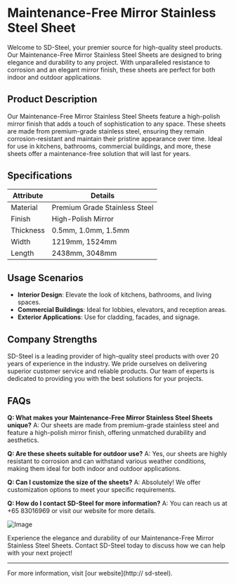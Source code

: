 # Maintenance-Free Mirror Stainless Steel Sheet

Welcome to SD-Steel, your premier source for high-quality steel products. Our Maintenance-Free Mirror Stainless Steel Sheets are designed to bring elegance and durability to any project. With unparalleled resistance to corrosion and an elegant mirror finish, these sheets are perfect for both indoor and outdoor applications.

## Product Description

Our Maintenance-Free Mirror Stainless Steel Sheets feature a high-polish mirror finish that adds a touch of sophistication to any space. These sheets are made from premium-grade stainless steel, ensuring they remain corrosion-resistant and maintain their pristine appearance over time. Ideal for use in kitchens, bathrooms, commercial buildings, and more, these sheets offer a maintenance-free solution that will last for years.

## Specifications

| **Attribute** | **Details**                    |
|---------------|--------------------------------|
| Material      | Premium Grade Stainless Steel   |
| Finish        | High-Polish Mirror              |
| Thickness     | 0.5mm, 1.0mm, 1.5mm             |
| Width         | 1219mm, 1524mm                  |
| Length        | 2438mm, 3048mm                  |

## Usage Scenarios

- **Interior Design**: Elevate the look of kitchens, bathrooms, and living spaces.
- **Commercial Buildings**: Ideal for lobbies, elevators, and reception areas.
- **Exterior Applications**: Use for cladding, facades, and signage.

## Company Strengths

SD-Steel is a leading provider of high-quality steel products with over 20 years of experience in the industry. We pride ourselves on delivering superior customer service and reliable products. Our team of experts is dedicated to providing you with the best solutions for your projects.

## FAQs

**Q: What makes your Maintenance-Free Mirror Stainless Steel Sheets unique?**
A: Our sheets are made from premium-grade stainless steel and feature a high-polish mirror finish, offering unmatched durability and aesthetics.

**Q: Are these sheets suitable for outdoor use?**
A: Yes, our sheets are highly resistant to corrosion and can withstand various weather conditions, making them ideal for both indoor and outdoor applications.

**Q: Can I customize the size of the sheets?**
A: Absolutely! We offer customization options to meet your specific requirements.

**Q: How do I contact SD-Steel for more information?**
A: You can reach us at +65 83016969 or visit our website for more details.

![Image](https://github.com/user-attachments/assets/2567258e-e124-4816-932d-1809bd27ef0b)

Experience the elegance and durability of our Maintenance-Free Mirror Stainless Steel Sheets. Contact SD-Steel today to discuss how we can help with your next project!

---

For more information, visit [our website](http:// sd-steel).